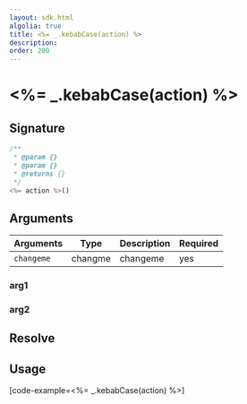 ```yaml
---
layout: sdk.html
algolia: true
title: <%= _.kebabCase(action) %>
description: 
order: 200
---
```


# <%= _.kebabCase(action) %>

## Signature

```javascript
/**
 * @param {}
 * @param {}
 * @returns {}
 */
<%= action %>()
```

## Arguments

| Arguments    | Type    | Description | Required
|--------------|---------|-------------|----------
| ``changeme`` | changme | changeme    | yes

### __arg1__

### __arg2__

## Resolve

## Usage

[code-example=<%= _.kebabCase(action) %>]
